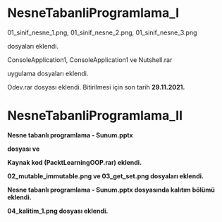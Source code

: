 # NesneTabanliProgramlama_I

01_sinif_nesne_1.png, 01_sinif_nesne_2.png, 01_sinif_nesne_3.png 
<p>dosyaları eklendi.
<br />
<p>ConsoleApplication1, ConsoleApplication1 ve Nutshell.rar
<p>uygulama dosyaları eklendi.
<br />
<p> Odev.rar dosyası eklendi. Bitirilmesi için son tarih <b>29.11.2021.
  
# NesneTabanliProgramlama_II

Nesne tabanlı programlama - Sunum.pptx  
<p>dosyası ve
<br />
<p>Kaynak kod (PacktLearningOOP.rar) eklendi.
<p>02_mutable_immutable.png ve 03_get_set.png dosyaları eklendi.
<br />
<p>Nesne tabanlı programlama - Sunum.pptx dosyasında kalıtım bölümü eklendi.
<p> 04_kalitim_1.png dosyası eklendi.
